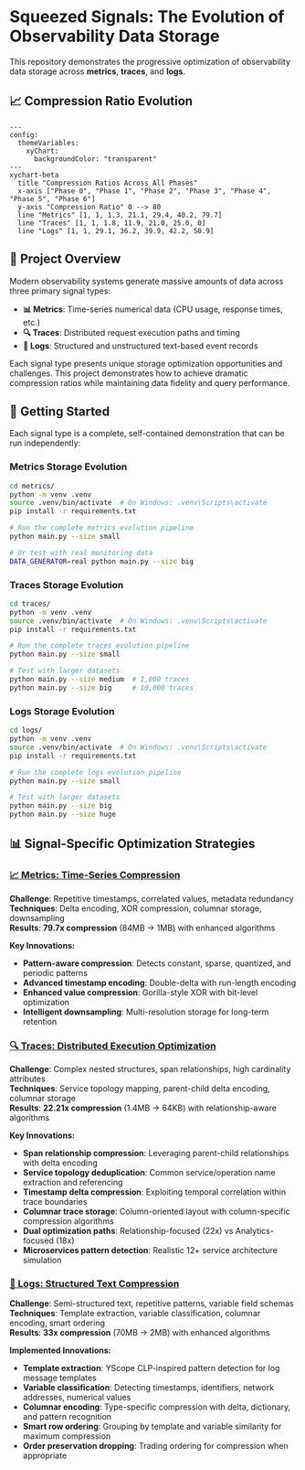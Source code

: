 # Squeezed Signals: The Evolution of Observability Data Storage

This repository demonstrates the progressive optimization of observability data storage across **metrics**, **traces**, and **logs**.

## 📈 Compression Ratio Evolution

```mermaid
---
config:
  themeVariables:
    xyChart:
      backgroundColor: "transparent"
---
xychart-beta
  title "Compression Ratios Across All Phases"
  x-axis ["Phase 0", "Phase 1", "Phase 2", "Phase 3", "Phase 4", "Phase 5", "Phase 6"]
  y-axis "Compression Ratio" 0 --> 80
  line "Metrics" [1, 1, 1.3, 21.1, 29.4, 40.2, 79.7]
  line "Traces" [1, 1, 1.8, 11.9, 21.0, 25.0, 0]
  line "Logs" [1, 1, 29.1, 36.2, 39.9, 42.2, 50.9]
```

## 🎯 Project Overview

Modern observability systems generate massive amounts of data across three primary signal types:

- **📊 Metrics**: Time-series numerical data (CPU usage, response times, etc.)
- **🔍 Traces**: Distributed request execution paths and timing
- **📝 Logs**: Structured and unstructured text-based event records

Each signal type presents unique storage optimization opportunities and challenges. This project demonstrates how to achieve dramatic compression ratios while maintaining data fidelity and query performance.

## 🚀 Getting Started

Each signal type is a complete, self-contained demonstration that can be run independently:

### Metrics Storage Evolution

```bash
cd metrics/
python -m venv .venv
source .venv/bin/activate  # On Windows: .venv\Scripts\activate
pip install -r requirements.txt

# Run the complete metrics evolution pipeline
python main.py --size small

# Or test with real monitoring data
DATA_GENERATOR=real python main.py --size big
```

### Traces Storage Evolution

```bash
cd traces/
python -m venv .venv
source .venv/bin/activate  # On Windows: .venv\Scripts\activate
pip install -r requirements.txt

# Run the complete traces evolution pipeline
python main.py --size small

# Test with larger datasets
python main.py --size medium  # 1,000 traces
python main.py --size big     # 10,000 traces
```

### Logs Storage Evolution

```bash
cd logs/
python -m venv .venv
source .venv/bin/activate  # On Windows: .venv\Scripts\activate
pip install -r requirements.txt

# Run the complete logs evolution pipeline
python main.py --size small

# Test with larger datasets
python main.py --size big
python main.py --size huge
```

## 📊 Signal-Specific Optimization Strategies

### [📈 Metrics: Time-Series Compression](./metrics/docs/README.md)
**Challenge**: Repetitive timestamps, correlated values, metadata redundancy  
**Techniques**: Delta encoding, XOR compression, columnar storage, downsampling  
**Results**: **79.7x compression** (84MB → 1MB) with enhanced algorithms

**Key Innovations:**
- **Pattern-aware compression**: Detects constant, sparse, quantized, and periodic patterns
- **Advanced timestamp encoding**: Double-delta with run-length encoding
- **Enhanced value compression**: Gorilla-style XOR with bit-level optimization
- **Intelligent downsampling**: Multi-resolution storage for long-term retention

### [🔍 Traces: Distributed Execution Optimization](./traces/docs/README.md)
**Challenge**: Complex nested structures, span relationships, high cardinality attributes  
**Techniques**: Service topology mapping, parent-child delta encoding, columnar storage  
**Results**: **22.21x compression** (1.4MB → 64KB) with relationship-aware algorithms

**Key Innovations:**
- **Span relationship compression**: Leveraging parent-child relationships with delta encoding
- **Service topology deduplication**: Common service/operation name extraction and referencing
- **Timestamp delta compression**: Exploiting temporal correlation within trace boundaries
- **Columnar trace storage**: Column-oriented layout with column-specific compression algorithms
- **Dual optimization paths**: Relationship-focused (22x) vs Analytics-focused (18x)
- **Microservices pattern detection**: Realistic 12+ service architecture simulation

### [📝 Logs: Structured Text Compression](./logs/docs/README.md)
**Challenge**: Semi-structured text, repetitive patterns, variable field schemas  
**Techniques**: Template extraction, variable classification, columnar encoding, smart ordering  
**Results**: **33x compression** (70MB → 2MB) with enhanced algorithms

**Implemented Innovations:**
- **Template extraction**: YScope CLP-inspired pattern detection for log message templates
- **Variable classification**: Detecting timestamps, identifiers, network addresses, numerical values
- **Columnar encoding**: Type-specific compression with delta, dictionary, and pattern recognition
- **Smart row ordering**: Grouping by template and variable similarity for maximum compression
- **Order preservation dropping**: Trading ordering for compression when appropriate
